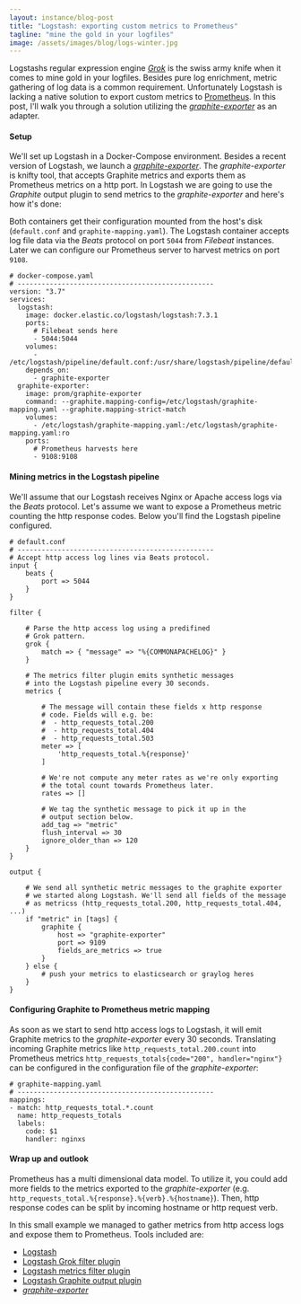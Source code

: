 ```yaml
---
layout: instance/blog-post
title: "Logstash: exporting custom metrics to Prometheus"
tagline: "mine the gold in your logfiles"
image: /assets/images/blog/logs-winter.jpg
---
```


Logstashs regular expression engine [_Grok_](https://www.elastic.co/guide/en/logstash/current/plugins-filters-grok.html) is the swiss army knife when
it comes to mine gold in your logfiles. Besides pure log enrichment,
metric gathering of log data is a common requirement. Unfortunately Logstash
is lacking a native solution to export custom metrics to [Prometheus](https://prometheus.io/). In 
this post, I'll walk you through a solution utilizing the [_graphite-exporter_](https://github.com/prometheus/graphite_exporter)
as an adapter.

<!--more-->

#### Setup

We'll set up Logstash in a Docker-Compose environment. Besides a recent
version of Logstash, we launch a [_graphite-exporter_](https://github.com/prometheus/graphite_exporter). The _graphite-exporter_
is knifty tool, that accepts Graphite metrics and exports them as Prometheus
metrics on a http port. In Logstash we are going to use the _Graphite_ output 
plugin to send metrics to the _graphite-exporter_ and here's how it's done:

Both containers get their configuration mounted from the host's disk 
(`default.conf` and `graphite-mapping.yaml`). The Logstash container
accepts log file data via the _Beats_ protocol on port `5044` from _Filebeat_
instances. Later we can configure our Prometheus server to harvest metrics
on port `9108`.

```
# docker-compose.yaml
# -------------------------------------------------
version: "3.7"
services:
  logstash:
    image: docker.elastic.co/logstash/logstash:7.3.1
    ports:
      # Filebeat sends here
      - 5044:5044
    volumes:
      - /etc/logstash/pipeline/default.conf:/usr/share/logstash/pipeline/default.conf:ro
    depends_on:
      - graphite-exporter
  graphite-exporter:
    image: prom/graphite-exporter
    command: --graphite.mapping-config=/etc/logstash/graphite-mapping.yaml --graphite.mapping-strict-match
    volumes:
      - /etc/logstash/graphite-mapping.yaml:/etc/logstash/graphite-mapping.yaml:ro
    ports:
      # Prometheus harvests here
      - 9108:9108
```
#### Mining metrics in the Logstash pipeline

We'll assume that our Logstash receives Nginx or Apache access logs via the
_Beats_ protocol. Let's assume we want to expose a Prometheus metric counting 
the http response codes. Below you'll find the Logstash pipeline configured.

```
# default.conf
# -------------------------------------------------
# Accept http access log lines via Beats protocol.
input {
    beats {
        port => 5044
    }
}

filter {

    # Parse the http access log using a predifined
    # Grok pattern.
    grok {
        match => { "message" => "%{COMMONAPACHELOG}" }
    }

    # The metrics filter plugin emits synthetic messages
    # into the Logstash pipeline every 30 seconds.
    metrics {

        # The message will contain these fields x http response
        # code. Fields will e.g. be:
        #  - http_requests_total.200
        #  - http_requests_total.404
        #  - http_requests_total.503
        meter => [
            'http_requests_total.%{response}' 
        ]

        # We're not compute any meter rates as we're only exporting
        # the total count towards Prometheus later.
        rates => []

        # We tag the synthetic message to pick it up in the
        # output section below.
        add_tag => "metric"
        flush_interval => 30
        ignore_older_than => 120
    }
}

output {

    # We send all synthetic metric messages to the graphite exporter
    # we started along Logstash. We'll send all fields of the message
    # as metricss (http_requests_total.200, http_requests_total.404, ...)
    if "metric" in [tags] {
        graphite {
            host => "graphite-exporter"
            port => 9109
            fields_are_metrics => true
        }
    } else {
        # push your metrics to elasticsearch or graylog heres
    }
}
```
#### Configuring Graphite to Prometheus metric mapping

As soon as we start to send http access logs to Logstash, it will
emit Graphite metrics to the _graphite-exporter_ every 30 seconds.
Translating incoming Graphite metrics like `http_requests_total.200.count`
into Prometheus metrics `http_requests_totals{code="200", handler="nginx"}`
can be configured in the configuration file
of the _graphite-exporter_:

```
# graphite-mapping.yaml
# -------------------------------------------------
mappings:
- match: http_requests_total.*.count
  name: http_requests_totals
  labels:
    code: $1
    handler: nginxs
```

#### Wrap up and outlook

Prometheus has a multi dimensional data model. To utilize it, you could add more 
fields to the metrics exported to the _graphite-exporter_ (e.g. `http_requests_total.%{response}.%{verb}.%{hostname}`).
Then, http response codes can be split by incoming hostname or http request verb.

In this small example we managed to gather metrics from http access logs and expose them to 
Prometheus. Tools included are:

* [Logstash](https://www.elastic.co/de/products/logstash)
* [Logstash Grok filter plugin](https://www.elastic.co/guide/en/logstash/current/plugins-filters-grok.html)
* [Logstash metrics filter plugin](https://www.elastic.co/guide/en/logstash/current/plugins-filters-metrics.html)
* [Logstash Graphite output plugin](https://www.elastic.co/guide/en/logstash/current/plugins-outputs-graphite.html)
* [_graphite-exporter_](https://github.com/prometheus/graphite_exporter)
